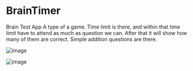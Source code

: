 # BrainTimer
Brain Test App
A type of a game. Time limit is there, and within that time limit have to attend as much as question we can. After that it will show how many of them are correct.
Simple addition questions are there.

![image](https://user-images.githubusercontent.com/66671284/130989716-67f5ff69-0033-457f-86de-cb3f11574846.png)

![image](https://user-images.githubusercontent.com/66671284/130989432-f904965d-717c-4818-b2d1-838c8e35b2d0.png)
